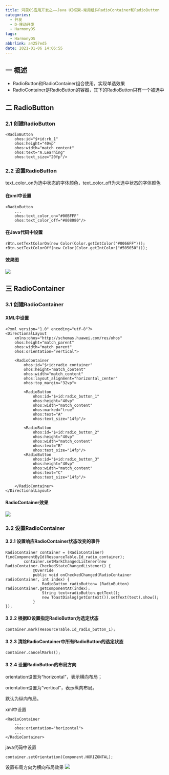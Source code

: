 ```yaml
---
title: 鸿蒙OS应用开发之——Java UI框架-常用组件RadioContainer和RadioButton
categories:
  - 开发
  - D-移动开发
  - HarmonyOS
tags:
  - HarmonyOS
abbrlink: a4257ed5
date: 2021-01-06 14:06:55
---
```

## 一 概述

* RadioButton和RadioContainer组合使用，实现单选效果
* RadioContainer是RadioButton的容器，其下的RadioButton只有一个被选中

<!--more-->

## 二 RadioButton

### 2.1 创建RadioButton

```
<RadioButton
    ohos:id="$+id:rb_1"
    ohos:height="40vp"
    ohos:width="match_content"
    ohos:text="A.Learning"
    ohos:text_size="20fp"/>
```

### 2.2 设置RadioButton

text_color_on为选中状态的字体颜色，text_color_off为未选中状态的字体颜色

#### 在xml中设置

```
<RadioButton
    ...
    ohos:text_color_on="#00BFFF"
    ohos:text_color_off="#808080"/>
```

#### 在Java代码中设置

```
rBtn.setTextColorOn(new Color(Color.getIntColor("#0066FF")));
rBtn.setTextColorOff(new Color(Color.getIntColor("#505050")));
```

#### 效果图

![][1]

## 三 RadioContainer

### 3.1 创建RadioContainer

#### XML中设置

```
<?xml version="1.0" encoding="utf-8"?>
<DirectionalLayout
    xmlns:ohos="http://schemas.huawei.com/res/ohos"
    ohos:height="match_parent"
    ohos:width="match_parent"
    ohos:orientation="vertical">

    <RadioContainer
        ohos:id="$+id:radio_container"
        ohos:height="match_content"
        ohos:width="match_content"
        ohos:layout_alignment="horizontal_center"
        ohos:top_margin="32vp">

        <RadioButton
            ohos:id="$+id:radio_button_1"
            ohos:height="40vp"
            ohos:width="match_content"
            ohos:marked="true"
            ohos:text="A"
            ohos:text_size="14fp"/>

        <RadioButton
            ohos:id="$+id:radio_button_2"
            ohos:height="40vp"
            ohos:width="match_content"
            ohos:text="B"
            ohos:text_size="14fp"/>
        <RadioButton
            ohos:id="$+id:radio_button_3"
            ohos:height="40vp"
            ohos:width="match_content"
            ohos:text="C"
            ohos:text_size="14fp"/>

    </RadioContainer>
</DirectionalLayout>
```

####  RadioContainer效果
![][2]

### 3.2 设置RadioContainer

#### 3.2.1 设置响应RadioContainer状态改变的事件

```
RadioContainer container = (RadioContainer) findComponentById(ResourceTable.Id_radio_container);
        container.setMarkChangedListener(new RadioContainer.CheckedStateChangedListener() {
            @Override
            public void onCheckedChanged(RadioContainer radioContainer, int index) {
                RadioButton radioButton= (RadioButton) radioContainer.getComponentAt(index);
                String text=radioButton.getText();
                new ToastDialog(getContext()).setText(text).show();
            }
});
```

#### 3.2.2 根据ID设置指定RadioButton为选定状态

```
container.mark(ResourceTable.Id_radio_button_1);
```

#### 3.2.3 清除RadioContainer中所有RadioButton的选定状态

```
container.cancelMarks();
```

#### 3.2.4 设置RadioButton的布局方向

orientation设置为“horizontal”，表示横向布局；

orientation设置为“vertical”，表示纵向布局。

默认为纵向布局。

xml中设置

```
<RadioContainer
    ...
    ohos:orientation="horizontal">
    ...
</RadioContainer>
```

java代码中设置

```
container.setOrientation(Component.HORIZONTAL);
```

设置布局方向为横向布局效果
![][3]


[1]:https://cdn.jsdelivr.net/gh/PGzxc/CDN@master/blog-hmos/hmos-radiobutton-preview.gif
[2]:https://cdn.jsdelivr.net/gh/PGzxc/CDN@master/blog-hmos/hmos-radiocontainer-normal.gif
[3]:https://cdn.jsdelivr.net/gh/PGzxc/CDN@master/blog-hmos/hmos-radiocontainer-horizontal.gif